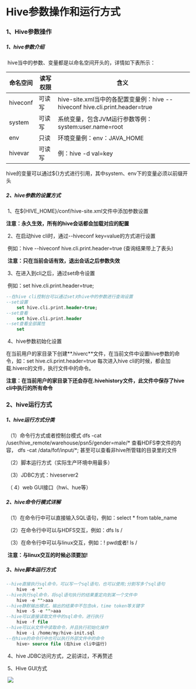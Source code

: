 # Hive参数操作和运行方式

### 1、Hive参数操作

##### 	1、hive参数介绍

​		hive当中的参数、变量都是以命名空间开头的，详情如下表所示：

| **命名空间** | **读写权限** | **含义**                                                     |
| ------------ | ------------ | ------------------------------------------------------------ |
| hiveconf     | 可读写       | hive-site.xml当中的各配置变量例：hive --hiveconf hive.cli.print.header=true |
| system       | 可读写       | 系统变量，包含JVM运行参数等例：system:user.name=root         |
| env          | 只读         | 环境变量例：env：JAVA_HOME                                   |
| hivevar      | 可读写       | 例：hive -d val=key                                          |

​		hive的变量可以通过${}方式进行引用，其中system、env下的变量必须以前缀开头

##### 	2、hive参数的设置方式

​		1、在${HIVE_HOME}/conf/hive-site.xml文件中添加参数设置

​			**注意：永久生效，所有的hive会话都会加载对应的配置**

​		2、在启动hive cli时，通过--hiveconf key=value的方式进行设置

​			例如：hive --hiveconf hive.cli.print.header=true  (查询结果带上了表头)

​			**注意：只在当前会话有效，退出会话之后参数失效**

​		3、在进入到cli之后，通过set命令设置

​			例如：set hive.cli.print.header=true;

```sql
--在hive cli控制台可以通过set对hive中的参数进行查询设置
--set设置
	set hive.cli.print.header=true;
--set查看
	set hive.cli.print.header
--set查看全部属性
	set
```

​		4、hive参数初始化设置

​			在当前用户的家目录下创建**.hiverc**文件，在当前文件中设置hive参数的命令，如：set hive.cli.print.header=true 每次进入hive cli的时候，都会加载.hiverc的文件，执行文件中的命令。

​			**注意：在当前用户的家目录下还会存在.hivehistory文件，此文件中保存了hive cli中执行的所有命令**

### 2、hive运行方式

##### 	1、hive运行方式分类

​		（1）命令行方式或者控制台模式
			dfs -cat /user/hive_remote/warehouse/psn5/gender=male/* 查看HDFS李文件的内容，
			dfs -cat /data/fof/input/*; 甚至可以查看非hive所管辖的目录里的文件

​		（2）脚本运行方式（实际生产环境中用最多）

​		（3）JDBC方式：hiveserver2

​		（ 4）web GUI接口（hwi、hue等）

##### 	2、hive命令行模式详解

​		（1）在命令行中可以直接输入SQL语句，例如：select * from table_name

​		（2）在命令行中可以与HDFS交互，例如：dfs ls /

​		（3）在命令行中可以与linux交互，例如：! pwd或者! ls /

​					**注意：与linux交互的时候必须要加!**

##### 	3、hive脚本运行方式

```sql
--hive直接执行sql命令，可以写一个sql语句，也可以使用;分割写多个sql语句
	hive -e ""
--hive执行sql命令，将sql语句执行的结果重定向到某一个文件中
	hive -e "">aaa
--hive静默输出模式，输出的结果中不包含ok，time token等关键字
	hive -S -e "">aaa
--hive可以直接读取文件中的sql命令，进行执行
	hive -f file
--hive可以从文件中读取命令，并且执行初始化操作
	hive -i /home/my/hive-init.sql
--在hive的命令行中也可以执行外部文件中的命令
	hive> source file (在hive cli中运行)
```

​	4、hive JDBC访问方式，之前讲过，不再赘述

​	5、Hive GUI方式

​		![]([https://github.com/msbbigdata/hive/blob/master/images/hive%20hwi.png])
